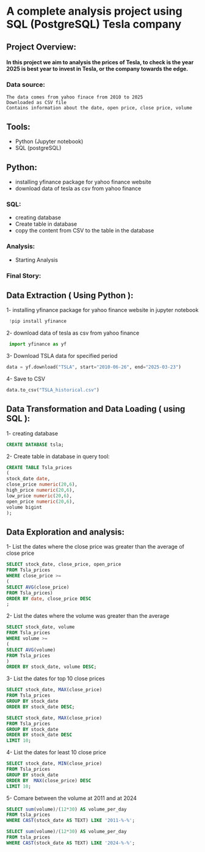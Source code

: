 # A complete analysis project using SQL (PostgreSQL) Tesla company
## Project Overview:
  #### In this project we aim to analysis the prices of Tesla, to check is the year 2025 is best year to invest in Tesla, or the company towards the edge.

### Data source:
    The data comes from yahoo finace from 2010 to 2025
    Downloaded as CSV file
    Contains information about the date, open price, close price, volume
  
## Tools:
- Python (Jupyter notebook)
- SQL (postgreSQL)
## Python:
  - installing yfinance package for yahoo finance website
  - download data of tesla as csv from yahoo finance
### SQL:
  - creating database
  - Create table in database 
  - copy the content from CSV to the table in the database
### Analysis:
  - Starting Analysis
### Final Story: 
## Data Extraction ( Using Python ):
1- installing yfinance package for yahoo finance website
in jupyter notebook
```python
 !pip install yfinance
```
2- download data of tesla as csv from yahoo finance
```python
 import yfinance as yf
```
3- Download TSLA data for  specified period
```python
data = yf.download("TSLA", start="2010-06-26", end="2025-03-23")
```
4- Save to CSV
``` python
data.to_csv("TSLA_historical.csv")
```
## Data Transformation and Data Loading ( using SQL ):
 1- creating database
 ```sql
CREATE DATABASE tsla;
```
2- Create table in database
in query tool:
```sql
CREATE TABLE Tsla_prices
(
stock_date date,
close_price numeric(20,6),
high_price numeric(20,6),
low_price numeric(20,6),
open_price numeric(20,6),
volume bigint
);
  ```
## Data Exploration and analysis:
  1- List the  dates where the close price was greater than the average of close price
  ``` sql
SELECT stock_date, close_price, open_price
FROM Tsla_prices
WHERE close_price >= 
(
SELECT AVG(close_price)
FROM Tsla_prices)
ORDER BY date, close_price DESC
;
```
  
  2- List the dates where the volume was greater than the average
```sql
SELECT stock_date, volume
FROM Tsla_prices
WHERE volume >=
(
SELECT AVG(volume)
FROM Tsla_prices
)
ORDER BY stock_date, volume DESC;
  ```
  3- List the dates for top 10 close prices
 ```sql
SELECT stock_date, MAX(close_price)
FROM Tsla_prices
GROUP BY stock_date
ORDER BY stock_date DESC;
```
``` sql
SELECT stock_date, MAX(close_price)
FROM Tsla_prices
GROUP BY stock_date
ORDER BY stock_date DESC
LIMIT 10;
```

  4- List the dates for least 10 close price
```sql
SELECT stock_date, MIN(close_price)
FROM Tsla_prices
GROUP BY stock_date
ORDER BY  MAX(close_price) DESC
LIMIT 10;
```

5- Comare between the volume at 2011 and at 2024
```sql
SELECT sum(volume)/(12*30) AS volume_per_day
FROM tsla_prices
WHERE CAST(stock_date AS TEXT) LIKE '2011-%-%';
```
```sql
SELECT sum(volume)/(12*30) AS volume_per_day
FROM tsla_prices
WHERE CAST(stock_date AS TEXT) LIKE '2024-%-%';
```

